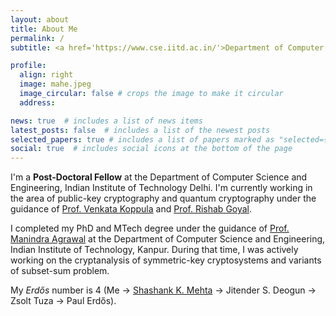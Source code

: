 ```yaml
---
layout: about
title: About Me
permalink: /
subtitle: <a href='https://www.cse.iitd.ac.in/'>Department of Computer Science & Engineering</a>, <a href='https://home.iitd.ac.in/)/'>IIT Delhi</a>, New Delhi, India

profile:
  align: right
  image: mahe.jpeg
  image_circular: false # crops the image to make it circular
  address: 

news: true  # includes a list of news items
latest_posts: false  # includes a list of the newest posts
selected_papers: true # includes a list of papers marked as "selected={true}"
social: true  # includes social icons at the bottom of the page
---
```


I'm a <b>Post-Doctoral Fellow</b> at the Department of Computer Science and Engineering, Indian Institute of Technology Delhi. I'm currently working in the area of public-key cryptography and quantum cryptography under the guidance of <a href='https://web.iitd.ac.in/~kvenkata/'>Prof. Venkata Koppula</a> and <a href="https://pages.cs.wisc.edu/~rishab/">Prof. Rishab Goyal</a>.

I completed my PhD and MTech degree under the guidance of <a href='https://sites.google.com/view/manindra/home'>Prof. Manindra Agrawal</a> at the Department of Computer Science and Engineering, Indian Institute of Technology, Kanpur. During that time, I was actively working on the cryptanalysis of symmetric-key cryptosystems and variants of subset-sum problem.

My <i>Erd<span>&#337;</span>s</i> number is 4 (Me -> <a href='https://www.cse.iitk.ac.in/users/skmehta/'>Shashank K. Mehta</a> -> Jitender S. Deogun -> Zsolt Tuza -> Paul Erd<span>&#337;</span>s).
